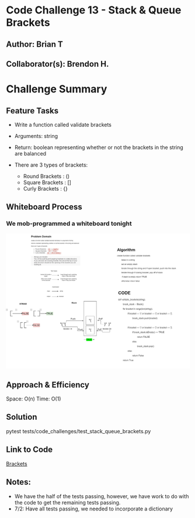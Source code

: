 # Code Challenge 13 - Stack & Queue Brackets
## Author: Brian T
## Collaborator(s): Brendon H.

# Challenge Summary
## Feature Tasks
 - Write a function called validate brackets
 - Arguments: string
 - Return: boolean
representing whether or not the brackets in the string are balanced
 - There are 3 types of brackets:

   - Round Brackets : ()
   - Square Brackets : []
   - Curly Brackets : {}

## Whiteboard Process
### We mob-programmed a whiteboard tonight
![bracket](codechallenge13.png)

## Approach & Efficiency
Space: O(n)
Time: O(1)
## Solution
pytest tests/code_challenges/test_stack_queue_brackets.py

## Link to Code
[Brackets](stack_queue_brackets.py)

## Notes:
- We have the half of the tests passing, however, we have work to do with the code to get the remaining tests passing.
- 7/2: Have all tests passing, we needed to incorporate a dictionary


